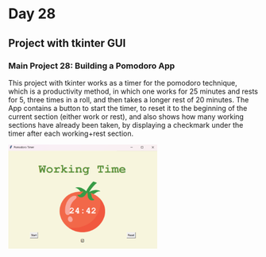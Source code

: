 # Day 28
## Project with tkinter GUI
### Main Project 28: Building a Pomodoro App
This project with tkinter works as a timer for the pomodoro technique, which is
a productivity method, in which one works for 25 minutes and rests for 5, three times
in a roll, and then takes a longer rest of 20 minutes. The App contains a button to start
the timer, to reset it to the beginning of the current section (either work or rest), 
and also shows how many working sections have already been taken, by displaying a checkmark
under the timer after each working+rest section.

<img src="pomodoro_app.png" alt="image" style="width:300px;"/>
